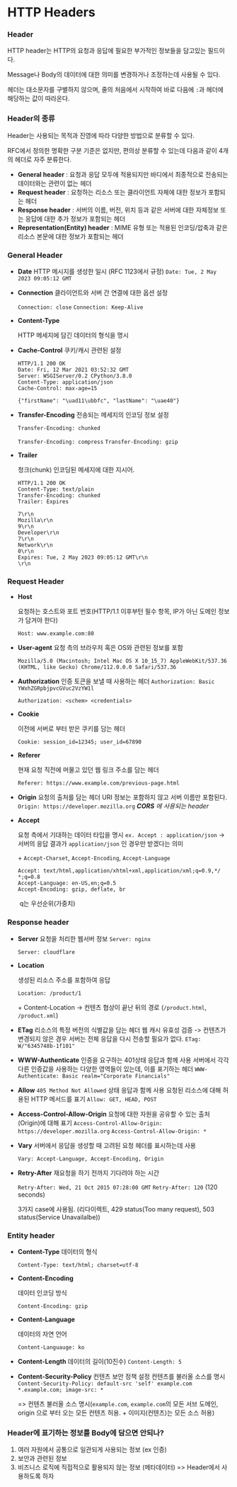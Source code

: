 # HTTP Headers

### Header

HTTP header는 HTTP의 요청과 응답에 필요한 부가적인 정보들을 담고있는 필드이다.

Message나 Body의 데이터에 대한 의미를 변경하거나 조정하는데 사용될 수 있다.

헤더는 대소문자를 구별하지 않으며, 줄의 처음에서 시작하여 바로 다음에 `:`과 헤더에 해당하는 값이 따라온다.

### Header의 종류

Header는 사용되는 목적과 진영에 따라 다양한 방법으로 분류할 수 있다.

RFC에서 정의한 명확한 구분 기준은 없지만, 편의상 분류할 수 있는데 다음과 같이 4개의 헤더로 자주 분류한다.

- **General header** : 요청과 응답 모두에 적용되지만 바디에서 최종적으로 전송되는 데이터와는 관련이 없는 헤더
- **Request  header** : 요청하는 리소스 또는 클라이언트 자체에 대한 정보가 포함되는 헤더
- **Response header** : 서버의 이름, 버전, 위치 등과 같은 서버에 대한 자체정보 또는 응답에 대한 추가 정보가 포함되는 헤더
- **Representation(Entity) header** : MIME 유형 또는 적용된 인코딩/압축과 같은 리소스 본문에 대한 정보가 포함되는 헤더

### General Header

- **Date**
  HTTP 메시지를 생성한 일시 (RFC 1123에서 규정)
  `Date: Tue, 2 May 2023 09:05:12 GMT`

- **Connection**
  클라이언트와 서버 간 연결에 대한 옵션 설정

  `Connection: close`
  `Connection: Keep-Alive`

- **Content-Type**

  HTTP 메세지에 담긴 데이터의 형식을 명시

- **Cache-Control**
  쿠키/캐시 관련된 설정

  ```http
  HTTP/1.1 200 OK 
  Date: Fri, 12 Mar 2021 03:52:32 GMT 
  Server: WSGIServer/0.2 CPython/3.8.0 
  Content-Type: application/json 
  Cache-Control: max-age=15 
  
  {"firstName": "\uad11\ubbfc", "lastName": "\uae40"} 
  ```

  

- **Transfer-Encoding**
  전송되는 메세지의 인코딩 정보 설정

  `Transfer-Encoding: chunked`

  `Transfer-Encoding: compress`
  `Transfer-Encoding: gzip`

- **Trailer**

  청크(chunk) 인코딩된 메세지에 대한 지시어.

  ```http
  HTTP/1.1 200 OK
  Content-Type: text/plain
  Transfer-Encoding: chunked
  Trailer: Expires
  
  7\r\n
  Mozilla\r\n
  9\r\n
  Developer\r\n
  7\r\n
  Network\r\n
  0\r\n
  Expires: Tue, 2 May 2023 09:05:12 GMT\r\n
  \r\n
  ```



### Request Header

- **Host**

  요청하는 호스트와 포트 번호(HTTP/1.1 이후부턴 필수 항목, IP가 아닌 도메인 정보가 담겨야 한다)

  `Host: www.example.com:80`

- **User-agent**
  요청 측의 브라우저 혹은 OS와 관련된 정보를 포함

  `Mozilla/5.0 (Macintosh; Intel Mac OS X 10_15_7) AppleWebKit/537.36 (KHTML, like Gecko) Chrome/112.0.0.0 Safari/537.36`

- **Authorization**
  인증 토큰을 보낼 때 사용하는 헤더
  `Authorization: Basic YWxhZGRpbjpvcGVuc2VzYW1l`

  `Authorization: <schem> <credentials>`

- **Cookie**

  이전에 서버로 부터 받은 쿠키를 담는 헤더

  `Cookie: session_id=12345; user_id=67890`

- **Referer**

  현재 요청 직전에 머물고 있던 웹 링크 주소를 담는 헤더

  `Referer: https://www.example.com/previous-page.html`

- **Origin**
  요청의 출처를 담는 헤더
  URI 정보는 포함하지 않고 서버 이름만 포함된다.
  `Origin: https://developer.mozilla.org`
  ***CORS** 에 사용되는 header*

- **Accept**

  요청 측에서 기대하는 데이터 타입을 명시
  `ex. Accept : application/json` -> 서버의 응답 결과가 `application/json` 인 경우만 받겠다는 의미

  \+ `Accept-Charset`, `Accept-Encoding`, `Accept-Language`

  ```http
  Accept: text/html,application/xhtml+xml,application/xml;q=0.9,*/ *;q=0.8
  Accept-Language: en-US,en;q=0.5
  Accept-Encoding: gzip, deflate, br
  ```

  ​	q는 우선순위(가중치)

### Response header

- **Server**
  요청을 처리한 웹서버 정보
  `Server: nginx`

  `Server: cloudflare`

- **Location**

  생성된 리소스 주소를 포함하여 응답

  `Location: /product/1`

  \+ Content-Location -> 컨텐츠 협상이 끝난 뒤의 경로 (`/product.html`,  `/product.xml`)

- **ETag**
  리소스의 특정 버전의 식별값을 담는 헤더
  웹 캐시 유효성 검증 -> 컨텐츠가 변경되지 않은 경우 서버는 전체 응답을 다시 전송할 필요가 없다.
  `ETag: W/"6345748b-1f101"`

- **WWW-Authenticate**
  인증을 요구하는 401상태 응답과 함께 사용
  서버에서 각각 다른 인증값을 사용하는 다양한 영역들이 있는데, 이를 표기하는 헤더
  `WWW-Authenticate: Basic realm="Corporate Financials"`

- **Allow**
  `405 Method Not Allowed` 상태 응답과 함께 사용
  요청된 리소스에 대해 허용된 HTTP 메서드를  표기
  `Allow: GET, HEAD, POST`

- **Access-Control-Allow-Origin**
  요청에 대한 자원을 공유할 수 있는 출처(Origin)에 대해 표기
  `Access-Control-Allow-Origin: https://developer.mozilla.org`
  `Access-Control-Allow-Origin: *`

- **Vary**
  서버에서 응답을 생성할 때 고려된 요청 헤더를 표시하는데 사용

  `Vary: Accept-Language, Accept-Encoding, Origin`

- **Retry-After**
  재요청을 하기 전까지 기다려야 하는 시간

  `Retry-After: Wed, 21 Oct 2015 07:28:00 GMT`
  `Retry-After: 120` (120 seconds)

  3가지 case에 사용됨. (리다이렉트, 429 status(Too many request), 503 status(Service Unavailalbe))

### Entity header

- **Content-Type**
  데이터의 형식

  `Content-Type: text/html; charset=utf-8`

- **Content-Encoding**

  데이터 인코딩 방식

  `Content-Encoding: gzip`

- **Content-Language**

  데이터의 자연 언어

  `Content-Languauge: ko`

- **Content-Length**
  데이터의 길이(10진수)
  `Content-Length: 5`

- **Content-Security-Policy**
  컨텐츠 보안 정책 설정
  컨텐츠를 불러올 소스를 명시
  `Content-Security-Policy: default-src 'self' example.com *.example.com; image-src: *`

  => 컨텐츠 불러올 소스 명시(`example.com`, `example.com`의 모든 서브 도메인, origin 으로 부터 오는 모든 컨텐츠 허용. + 이미지(컨텐츠)는 모든 소스 허용)

  

### Header에 표기하는 정보를 Body에 담으면 안되나?

1. 여러 자원에서 공통으로 일관되게 사용되는 정보 (ex 인증)
2. 보안과 관련된 정보
3. 비즈니스 로직에 직접적으로 활용되지 않는 정보 (메타데이터)
   => Header에서 사용하도록 하자